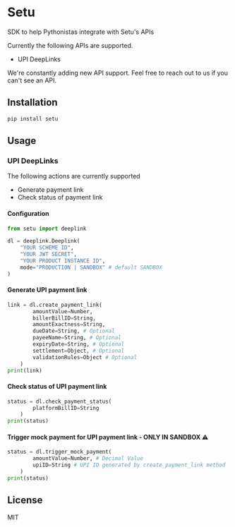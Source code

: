 # Setu

SDK to help Pythonistas integrate with Setu's APIs

Currently the following APIs are supported.

-   UPI DeepLinks

We're constantly adding new API support. Feel free to reach out to us if you
can't see an API.

## Installation

```bash
pip install setu
```

## Usage

### UPI DeepLinks

The following actions are currently supported

-   Generate payment link
-   Check status of payment link

#### Configuration

```python
from setu import deeplink

dl = deeplink.Deeplink(
    "YOUR SCHEME ID",
    "YOUR JWT SECRET",
    "YOUR PRODUCT INSTANCE ID",
    mode="PRODUCTION | SANDBOX" # default SANDBOX
)
```

#### Generate UPI payment link

```python
link = dl.create_payment_link(
        amountValue=Number,
        billerBillID=String,
        amountExactness=String,
        dueDate=String, # Optional
        payeeName=String, # Optional
        expiryDate=String, # Optional
        settlement=Object, # Optional
        validationRules=Object # Optional
    )
print(link)
```

#### Check status of UPI payment link

```python
status = dl.check_payment_status(
        platformBillID=String
    )
print(status)
```

#### Trigger mock payment for UPI payment link - ONLY IN SANDBOX ⚠️

```python
status = dl.trigger_mock_payment(
        amountValue=Number, # Decimal Value
        upiID=String # UPI ID generated by create_payment_link method
    )
print(status)
```

## License

MIT
